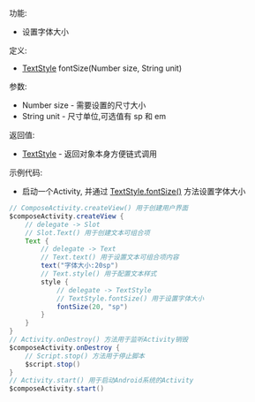 功能:

+ 设置字体大小

定义:

+ [TextStyle](/API/UI/Compose/Theme/Typography/TextStyle/README.md) fontSize(Number size, String unit)

参数:

+ Number size - 需要设置的尺寸大小
+ String unit - 尺寸单位,可选值有 sp 和 em

返回值:

+ [TextStyle](/API/UI/Compose/Theme/Typography/TextStyle/README.md) - 返回对象本身方便链式调用

示例代码:

+ 启动一个Activity, 并通过 [TextStyle.fontSize()](/API/UI/Compose/Theme/Typography/TextStyle/README.md?id=fontSize)
  方法设置字体大小

```groovy
// ComposeActivity.createView() 用于创建用户界面
$composeActivity.createView {
    // delegate -> Slot
    // Slot.Text() 用于创建文本可组合项
    Text {
        // delegate -> Text
        // Text.text() 用于设置文本可组合项内容
        text("字体大小:20sp")
        // Text.style() 用于配置文本样式
        style {
            // delegate -> TextStyle
            // TextStyle.fontSize() 用于设置字体大小
            fontSize(20, "sp")
        }
    }
}
// Activity.onDestroy() 方法用于监听Activity销毁
$composeActivity.onDestroy {
    // Script.stop() 方法用于停止脚本
    $script.stop()
}
// Activity.start() 用于启动Android系统的Activity
$composeActivity.start()
```